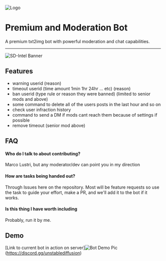 
![Logo](https://i.imgur.com/ia7OLKu.jpg)


# Premium and Moderation Bot

A premium txt2img bot with powerful moderation and chat capabilities.

---

![SD-Intel Banner](https://i.imgur.com/pLwvzQh.jpg)



## Features

 - warning userid (reason)
 - timeout userid (time amount 1min 1hr 24hr ... etc) (reason)
 - ban userid (type rule or reason they were banned) (limited to senior mods and above)
 - some command to delete all of the users posts in the last hour and so on
 - check user infraction history
 - command to send a DM if mods cant reach them because of settings if possible
 - remove timeout (senior mod above)


## FAQ

#### Who do I talk to about contributing?

Marco Lustri, but any moderator/dev can point you in my direction

#### How are tasks being handed out?

Through Issues here on the repository. Most will be feature requests so use the task to guide your effort, make a PR, and we'll add it to the bot if it works.

#### Is this thing I have worth including

Probably, run it by me.


## Demo

[Link to current bot in action on server]![Bot Demo Pic](https://i.imgur.com/QgA266z.jpg)(https://discord.gg/unstablediffusion)

